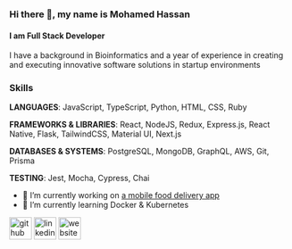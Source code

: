 ### Hi there 👋, my name is Mohamed Hassan
#### I am Full Stack Developer
I have a background in Bioinformatics and a year of experience in creating and executing innovative software solutions in  startup environments

### Skills

**LANGUAGES**: JavaScript, TypeScript, Python, HTML, CSS, Ruby 

**FRAMEWORKS & LIBRARIES**: React, NodeJS, Redux, Express.js, React Native, Flask, TailwindCSS, Material UI, Next.js 

**DATABASES & SYSTEMS**: PostgreSQL, MongoDB, GraphQL, AWS, Git, Prisma 

**TESTING**: Jest, Mocha, Cypress, Chai

- 🔭 I’m currently working on [a mobile food delivery app](https://github.com/MHassan47/Deliverii) 
- 🌱 I’m currently learning Docker & Kubernetes 


[<img src='https://cdn.jsdelivr.net/npm/simple-icons@3.0.1/icons/github.svg' alt='github' height='40'>](https://github.com/https://github.com/MHassan47)  [<img src='https://cdn.jsdelivr.net/npm/simple-icons@3.0.1/icons/linkedin.svg' alt='linkedin' height='40'>](https://www.linkedin.com/in/https://www.linkedin.com/in/mhassan47//)  [<img src='https://cdn.jsdelivr.net/npm/simple-icons@3.0.1/icons/icloud.svg' alt='website' height='40'>](https://portfolio-mhassan47.vercel.app/)  



